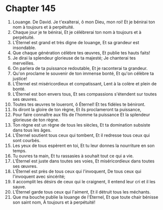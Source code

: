 # Chapter 145

1. Louange. De David. Je t'exalterai, ô mon Dieu, mon roi! Et je bénirai ton nom à toujours et à perpétuité.
2. Chaque jour je te bénirai, Et je célébrerai ton nom à toujours et à perpétuité.
3. L'Éternel est grand et très digne de louange, Et sa grandeur est insondable.
4. Que chaque génération célèbre tes œuvres, Et publie tes hauts faits!
5. Je dirai la splendeur glorieuse de ta majesté; Je chanterai tes merveilles.
6. On parlera de ta puissance redoutable, Et je raconterai ta grandeur.
7. Qu'on proclame le souvenir de ton immense bonté, Et qu'on célèbre ta justice!
8. L'Éternel est miséricordieux et compatissant, Lent à la colère et plein de bonté.
9. L'Éternel est bon envers tous, Et ses compassions s'étendent sur toutes ses œuvres.
10. Toutes tes œuvres te loueront, ô Éternel! Et tes fidèles te béniront.
11. Ils diront la gloire de ton règne, Et ils proclameront ta puissance,
12. Pour faire connaître aux fils de l'homme ta puissance Et la splendeur glorieuse de ton règne.
13. Ton règne est un règne de tous les siècles, Et ta domination subsiste dans tous les âges.
14. L'Éternel soutient tous ceux qui tombent, Et il redresse tous ceux qui sont courbés.
15. Les yeux de tous espèrent en toi, Et tu leur donnes la nourriture en son temps.
16. Tu ouvres ta main, Et tu rassasies à souhait tout ce qui a vie.
17. L'Éternel est juste dans toutes ses voies, Et miséricordieux dans toutes ses œuvres.
18. L'Éternel est près de tous ceux qui l'invoquent, De tous ceux qui l'invoquent avec sincérité;
19. Il accomplit les désirs de ceux qui le craignent, Il entend leur cri et il les sauve.
20. L'Éternel garde tous ceux qui l'aiment, Et il détruit tous les méchants.
21. Que ma bouche publie la louange de l'Éternel, Et que toute chair bénisse son saint nom, À toujours et à perpétuité!

